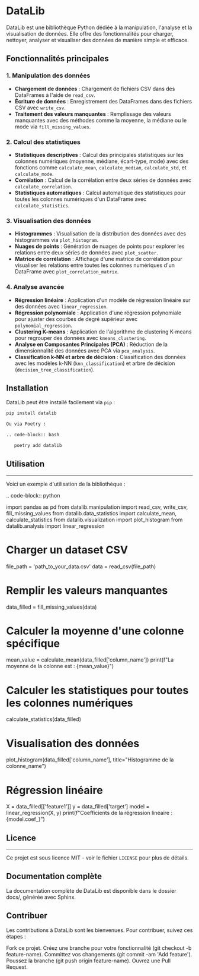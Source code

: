 # DataLib

DataLib est une bibliothèque Python dédiée à la manipulation, l'analyse et la visualisation de données. Elle offre des fonctionnalités pour charger, nettoyer, analyser et visualiser des données de manière simple et efficace.

## Fonctionnalités principales

### 1. Manipulation des données
- **Chargement de données** : Chargement de fichiers CSV dans des DataFrames à l'aide de `read_csv`.
- **Écriture de données** : Enregistrement des DataFrames dans des fichiers CSV avec `write_csv`.
- **Traitement des valeurs manquantes** : Remplissage des valeurs manquantes avec des méthodes comme la moyenne, la médiane ou le mode via `fill_missing_values`.

### 2. Calcul des statistiques
- **Statistiques descriptives** : Calcul des principales statistiques sur les colonnes numériques (moyenne, médiane, écart-type, mode) avec des fonctions comme `calculate_mean`, `calculate_median`, `calculate_std`, et `calculate_mode`.
- **Corrélation** : Calcul de la corrélation entre deux séries de données avec `calculate_correlation`.
- **Statistiques automatiques** : Calcul automatique des statistiques pour toutes les colonnes numériques d'un DataFrame avec `calculate_statistics`.

### 3. Visualisation des données
- **Histogrammes** : Visualisation de la distribution des données avec des histogrammes via `plot_histogram`.
- **Nuages de points** : Génération de nuages de points pour explorer les relations entre deux séries de données avec `plot_scatter`.
- **Matrice de corrélation** : Affichage d'une matrice de corrélation pour visualiser les relations entre toutes les colonnes numériques d'un DataFrame avec `plot_correlation_matrix`.

### 4. Analyse avancée
- **Régression linéaire** : Application d'un modèle de régression linéaire sur des données avec `linear_regression`.
- **Régression polynomiale** : Application d'une régression polynomiale pour ajuster des courbes de degré supérieur avec `polynomial_regression`.
- **Clustering K-means** : Application de l'algorithme de clustering K-means pour regrouper des données avec `kmeans_clustering`.
- **Analyse en Composantes Principales (PCA)** : Réduction de la dimensionnalité des données avec PCA via `pca_analysis`.
- **Classification k-NN et arbre de décision** : Classification des données avec les modèles k-NN (`knn_classification`) et arbre de décision (`decision_tree_classification`).

## Installation

DataLib peut être installé facilement via `pip` :

```bash
pip install datalib

Ou via Poetry :

.. code-block:: bash

   poetry add datalib
```

## Utilisation
-----------

Voici un exemple d'utilisation de la bibliothèque :

.. code-block:: python

   import pandas as pd
   from datalib.manipulation import read_csv, write_csv, fill_missing_values
   from datalib.data_statistics import calculate_mean, calculate_statistics
   from datalib.visualization import plot_histogram
   from datalib.analysis import linear_regression

   # Charger un dataset CSV
   file_path = 'path_to_your_data.csv'
   data = read_csv(file_path)

   # Remplir les valeurs manquantes
   data_filled = fill_missing_values(data)

   # Calculer la moyenne d'une colonne spécifique
   mean_value = calculate_mean(data_filled['column_name'])
   print(f"La moyenne de la colonne est : {mean_value}")

   # Calculer les statistiques pour toutes les colonnes numériques
   calculate_statistics(data_filled)

   # Visualisation des données
   plot_histogram(data_filled['column_name'], title="Histogramme de la colonne_name")

   # Régression linéaire
   X = data_filled[['feature1']]
   y = data_filled['target']
   model = linear_regression(X, y)
   print(f"Coefficients de la régression linéaire : {model.coef_}")

## Licence
-------

Ce projet est sous licence MIT - voir le fichier `LICENSE` pour plus de détails.

## Documentation complète 
La documentation complète de DataLib est disponible dans le dossier docs/, générée avec Sphinx.

## Contribuer
Les contributions à DataLib sont les bienvenues. Pour contribuer, suivez ces étapes :

Fork ce projet.
Créez une branche pour votre fonctionnalité (git checkout -b feature-name).
Committez vos changements (git commit -am 'Add feature').
Poussez la branche (git push origin feature-name).
Ouvrez une Pull Request.